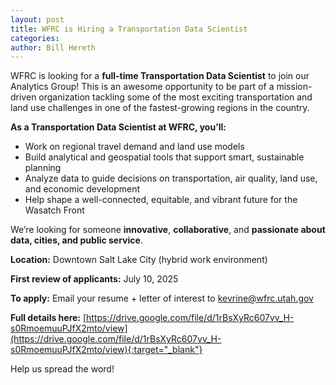 ```yaml
---
layout: post
title: WFRC is Hiring a Transportation Data Scientist
categories:
author: Bill Hereth
---
```


WFRC is looking for a **full-time Transportation Data Scientist** to join our Analytics Group! This is an awesome opportunity to be part of a mission-driven organization tackling some of the most exciting transportation and land use challenges in one of the fastest-growing regions in the country.

**As a Transportation Data Scientist at WFRC, you’ll:**
- Work on regional travel demand and land use models
- Build analytical and geospatial tools that support smart, sustainable planning
- Analyze data to guide decisions on transportation, air quality, land use, and economic development
- Help shape a well-connected, equitable, and vibrant future for the Wasatch Front

We’re looking for someone **innovative**, **collaborative**, and **passionate about data, cities, and public service**.

**Location:** Downtown Salt Lake City (hybrid work environment)

**First review of applicants:** July 10, 2025

**To apply:** Email your resume + letter of interest to [kevrine@wfrc.utah.gov](mailto:kevrine@wfrc.utah.gov)  

**Full details here:** [https://drive.google.com/file/d/1rBsXyRc607vv_H-s0RmoemuuPJfX2mto/view](https://drive.google.com/file/d/1rBsXyRc607vv_H-s0RmoemuuPJfX2mto/view){:target="_blank"}

Help us spread the word!